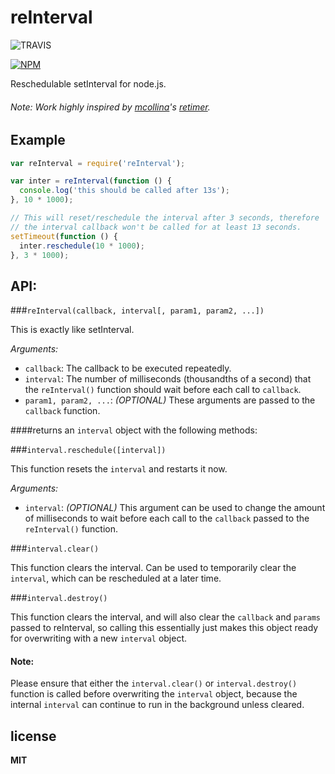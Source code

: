 # reInterval
![TRAVIS](https://travis-ci.org/4rzael/reInterval.svg)

[![NPM](https://nodei.co/npm/reinterval.png?downloads=true&downloadRank=true)](https://nodei.co/npm/reinterval/)

Reschedulable setInterval for node.js.

###### Note: Work highly inspired by [mcollina](https://github.com/mcollina)'s [retimer](https://github.com/mcollina/retimer).

## Example

```js
var reInterval = require('reInterval');

var inter = reInterval(function () {
  console.log('this should be called after 13s');
}, 10 * 1000);

// This will reset/reschedule the interval after 3 seconds, therefore
// the interval callback won't be called for at least 13 seconds.
setTimeout(function () {
  inter.reschedule(10 * 1000);
}, 3 * 1000);
```


## API:

###`reInterval(callback, interval[, param1, param2, ...])`

This is exactly like setInterval.

_Arguments:_
  - `callback`: The callback to be executed repeatedly.
  - `interval`: The number of milliseconds (thousandths of a second) that the `reInterval()` function should wait before each call to `callback`.
  - `param1, param2, ...`: *(OPTIONAL)* These arguments are passed to the `callback` function.

####returns an `interval` object with the following methods:

###`interval.reschedule([interval])`

This function resets the `interval` and restarts it now.

_Arguments:_
  - `interval`: *(OPTIONAL)* This argument can be used to change the amount of milliseconds to wait before each call to the `callback` passed to the `reInterval()` function.

###`interval.clear()`

This function clears the interval. Can be used to temporarily clear the `interval`, which can be rescheduled at a later time.

###`interval.destroy()`

This function clears the interval, and will also clear the `callback` and `params` passed to reInterval, so calling this essentially just makes this object ready for overwriting with a new `interval` object. 

#### Note:
Please ensure that either the `interval.clear()` or `interval.destroy()` function is called before overwriting the `interval` object, because the internal `interval` can continue to run in the background unless cleared.

## license

**MIT**
